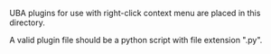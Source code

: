 UBA plugins for use with right-click context menu are placed in this directory.

A valid plugin file should be a python script with file extension ".py".
